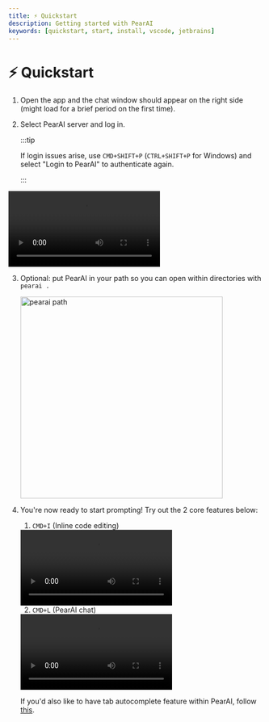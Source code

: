 ```yaml
---
title: ⚡️ Quickstart
description: Getting started with PearAI
keywords: [quickstart, start, install, vscode, jetbrains]
---
```


# ⚡️ Quickstart

1. Open the app and the chat window should appear on the right side (might load for a brief period on the first time).

2. Select PearAI server and log in.

   :::tip

   If login issues arise, use `CMD+SHIFT+P` (`CTRL+SHIFT+P` for Windows) and select "Login to PearAI" to authenticate again.

   :::

  <div style={{ position: 'relative', paddingBottom: '56.25%', height: 0, overflow: 'hidden', marginBottom: '1rem' }}>
   <video style={{ position: 'absolute', top: 0, left: 0, width: '100%', height: '100%' }} controls>
      <source src="/docs/videos/pearai-onboard-login.webm" type="video/webm" />
      Your browser does not support the video tag.
   </video>
  </div>

3. Optional: put PearAI in your path so you can open within directories with `pearai .`

   <img src="/docs/img/pearai-path-dark.webp" alt="pearai path" width="400"/>

4. You're now ready to start prompting! Try out the 2 core features below:

   1. `CMD+I` (Inline code editing)

   <div style={{ position: 'relative', paddingBottom: '56.25%', height: 0, overflow: 'hidden', marginBottom: '1rem' }}>
   <video style={{ position: 'absolute', top: 0, left: 0, width: '100%', height: '100%' }} controls>
      <source src="/docs/videos/cmd+i-documentation.webm" type="video/webm" />
      Your browser does not support the video tag.
   </video>
   </div>

   2. `CMD+L` (PearAI chat)
   <div style={{ position: 'relative', paddingBottom: '56.25%', height: 0, overflow: 'hidden', marginBottom: '1rem' }}>
   <video style={{ position: 'absolute', top: 0, left: 0, width: '100%', height: '100%' }} controls>
      <source src="/docs/videos/cmd+l-documentation.webm" type="video/webm" />
      Your browser does not support the video tag.
   </video>
   </div>

   
   
   If you'd also like to have tab autocomplete feature within PearAI, follow [this](https://trypear.ai/docs/tab-autocomplete).